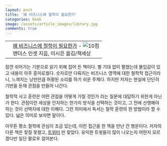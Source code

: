 ```yaml
---
layout: post
title: '왜 비즈니스에 철학이 필요한가'
categories: book
image: /assets/article_images/library.jpg
comments: true
---
```

<div class="ttbReview"><table><tbody><tr><td><a href="https://www.aladin.co.kr/shop/wproduct.aspx?ItemId=188970560&amp;ttbkey=ttbgsong791557003&amp;COPYPaper=1" target="_blank"><img src="https://image.aladin.co.kr/product/18897/5/cover/k252635081_1.jpg" alt="" border="0"/></a></td><td align="left"  style="vertical-align:top;"><a href="https://www.aladin.co.kr/shop/wproduct.aspx?ItemId=188970560&amp;ttbkey=ttbgsong791557003&amp;COPYPaper=1" target="_blank" class="aladdin_title">왜 비즈니스에 철학이 필요한가</a> - <img src="//image.aladin.co.kr/img/common/star_s10.gif" border="0" alt="10점" /><br/>앤더스 인셋 지음, 이시은 옮김/책세상</td></tr></tbody></table></div>

잠깐 쉬어가는 기분으로 읽기 위해 집어 든 책이다. 별 기대 없이 펼쳤는데 몰입감이 있고 내용이 아주 흥미로웠다. 숫자로만 다뤄지는 비즈니스 영역에 대한 철학적 접근이라니, 느껴지는 낭만만큼 허황된 소리를 하기 쉬운 주제다. 하지만 저자는 현실에 단단히 기반을 둔채 관점을 만들어 나간다.

철학적 사고 훈련은 어떤 관점을 어떻게 가질 것인가 라는 질문에 대답하기 위한게 아닌가 한다. 관점이란 세상을 인지하는 한가지 방식을 선택하는 것이고, 그 전에 선행해야 하는 것이 선택지에 대한 이해다. 그런 의미에서 독서는 철학 훈련의 한 방법이라 할 수 있다. 넓은 의미로 보자면 말이다.

아무튼 평소 철학에 관심이 조금 있는데, 이런 접근을 한 책을 만난 건 행운이다. 저자의 다른 책은 찾질 못했고, [트위터](https://twitter.com/AndersIndset) 만 찾았다. 유익한 트윗들이 많이 나오는지 어떤지 모르겠다만 일단 팔로우 걸어본다.
